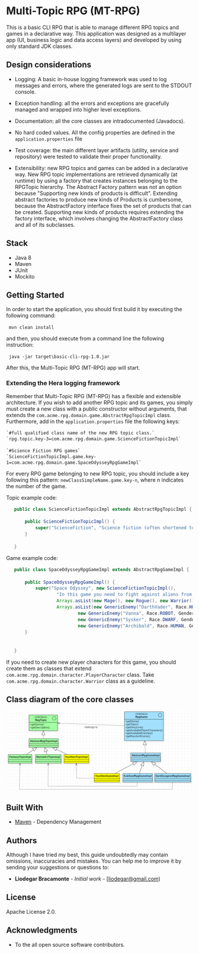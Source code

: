# Multi-Topic RPG (MT-RPG)

This is a basic CLI RPG that is able to manage different RPG topics and games in a declarative way. This application was designed as a multilayer app 
(UI, business logic and data access layers) and developed by using only standard JDK classes.



## Design considerations

- Logging: A basic in-house logging framework was used to log messages and errors, where the generated logs are sent to the STDOUT console.

- Exception handling: all the errors and exceptions are gracefully managed and wrapped into higher level exceptions.

- Documentation: all the core classes are intradocumented (Javadocs).

- No hard coded values. All the config properties are defined in the `application.properties` file

- Test coverage: the main different layer artifacts (utility, service and repository) were tested to validate their proper functionality.

- Extensibility: new RPG topics and games can be added in a declarative way. New RPG topic implementations are retrieved dynamically (at runtime) 
by using a factory that creates instances belonging to the RPGTopic hierarchy. The Abstract Factory pattern was not an option because "Supporting new kinds of products is difficult".
Extending abstract factories to produce new kinds of Products is cumbersome, because the AbstractFactory interface fixes the set of products 
that can be created. Supporting new kinds of products requires extending the factory interface, which involves changing the AbstractFactory class and all of its subclasses.

## Stack
- Java 8
- Maven
- JUnit
- Mockito

## Getting Started

In order to start the application, you should first build it by executing the following command:

` mvn clean install`
 
 and then, you should execute from a command line the following instruction:

` java -jar target\basic-cli-rpg-1.0.jar`

After this, the Multi-Topic RPG (MT-RPG) app will start.


### Extending the Hera logging framework

   Remember that Multi-Topic RPG (MT-RPG) has a flexible and extensible architecture. If you wish to add another RPG topic and its games, you
   simply must create a new class with a public constructor without arguments, that
   extends the `com.acme.rpg.domain.game.AbstractRpgTopicImpl` class.
   Furthermore, add in the `application.properties` file the following keys:
    
    `#full qualified class name of the new RPG topic class.`
    `rpg.topic.key-3=com.acme.rpg.domain.game.ScienceFictionTopicImpl` 
    
    `#Science Fiction RPG games`
    `ScienceFictionTopicImpl.game.key-1=com.acme.rpg.domain.game.SpaceOdysseyRpgGameImpl`

For every RPG game belonging to new RPG topic, you should include a key following this pattern: `newClassSimpleName.game.key-n`, where n indicates the number of the game.

  Topic example code:

```java
   public class ScienceFictionTopicImpl extends AbstractRpgTopicImpl {
   
       public ScienceFictionTopicImpl() {
           super("ScienceFiction", "Science fiction (often shortened to Sci-Fi or SF) is a genre of speculative fiction");
       }
   
   }
```

Game example code:

```java
   public class SpaceOdysseyRpgGameImpl extends AbstractRpgGameImpl {
   
       public SpaceOdysseyRpgGameImpl() {
           super("Space Odyssey", new ScienceFictionTopicImpl(),
                   "In this game you need to fight against aliens from different galaxies",
                   Arrays.asList(new Mage(), new Rogue(), new Warrior()), //You can use pre-existent characters or create new ones
                   Arrays.asList(new GenericEnemy("DarthVader", Race.HUMAN, Gender.MALE),
                           new GenericEnemy("Vanna", Race.ROBOT, Gender.FEMALE),
                           new GenericEnemy("Sysker", Race.DWARF, Gender.MALE),
                           new GenericEnemy("Archibald", Race.HUMAN, Gender.MALE)));
       }
   
   
   }

```

If you need to create new player characters for this game, you should create them as classes that extend `com.acme.rpg.domain.character.PlayerCharacter` class.
Take `com.acme.rpg.domain.character.Warrior` class as a guideline.


## Class diagram of the core classes

![Multi-Topic RPG (MT-RPG) core classes](classDiagram.png "Multi-Topic RPG (MT-RPG) core classes")

## Built With

* [Maven](https://maven.apache.org/) - Dependency Management


## Authors

Although I have tried my best, this guide undoubtedly may contain omissions, inaccuracies
and mistakes. You can help me to improve it by sending your suggestions or questions to:

* **Liodegar Bracamonte** - *Initial work* - [liodegar@gmail.com)


## License

Apache License 2.0.

## Acknowledgments

* To the all open source software contributors.